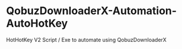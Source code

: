 # QobuzDownloaderX-Automation-AutoHotKey
HotHotKey V2 Script / Exe to automate using QobuzDownloaderX
